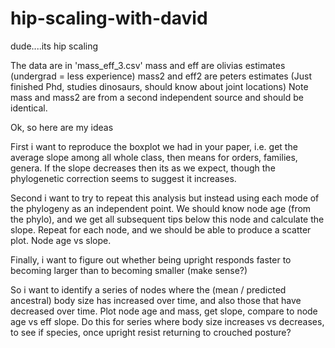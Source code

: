 # hip-scaling-with-david
dude....its hip scaling

The data are in 'mass_eff_3.csv'
mass and eff are olivias estimates (undergrad = less experience)
mass2 and eff2 are peters estimates (Just finished Phd, studies dinosaurs, should know about joint locations)
Note mass and mass2 are from a second independent source and should be identical. 


Ok, so here are my ideas

First i want to reproduce the boxplot we had in your paper, i.e. get the average slope among all whole class, then means for orders, families, genera. If the slope decreases then its as we expect, though the phylogenetic correction seems to suggest it increases. 

Second i want to try to repeat this analysis but instead using each mode of the phylogeny as an independent point. We should know node age (from the phylo), and we get all subsequent tips below this node and calculate the slope. Repeat for each node, and we should be able to produce a scatter plot. Node age vs slope. 

Finally, i want to figure out whether being upright responds faster to becoming larger than to becoming smaller (make sense?) 

So i want to identify a series of nodes where the (mean / predicted ancestral) body size has increased over time, and also those that have decreased over time. Plot node age and mass, get slope, compare to node age vs eff slope. Do this for series where body size increases vs decreases, to see if species, once upright resist returning to crouched posture? 



